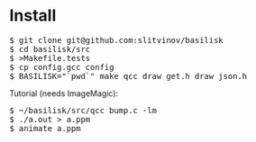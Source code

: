 # Install

<pre>
$ git clone git@github.com:slitvinov/basilisk
$ cd basilisk/src
$ >Makefile.tests
$ cp config.gcc config
$ BASILISK="`pwd`" make qcc draw_get.h draw_json.h
</pre>


Tutorial (needs ImageMagic):

<pre>
$ ~/basilisk/src/qcc bump.c -lm
$ ./a.out > a.ppm
$ animate a.ppm
</pre>
